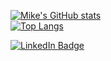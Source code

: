 [![Mike's GitHub stats](https://github-readme-stats.vercel.app/api?username=GiorgioMotorola&show_icons=true&theme=tokyonight)](https://github.com/GiorgioMotorola/github-readme-stats)
<br>
[![Top Langs](https://github-readme-stats.vercel.app/api/top-langs/?username=GiorgioMotorola&show_icons=true&theme=tokyonight&hide_progress=true)](https://github.com/GiorgioMotorola/github-readme-stats)
<br>
<div id="badges">
 <a href="https://www.linkedin.com/in/michael-weatherford-10a3ab220/">
    <img src="https://img.shields.io/badge/LinkedIn-blue?style=for-the-badge&logo=linkedin&logoColor=white" alt="LinkedIn Badge"/>
  </a>
